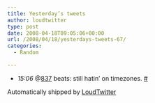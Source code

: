 ```yaml
---
title: Yesterday’s tweets
author: loudtwitter
type: post
date: 2008-04-18T09:05:06+00:00
url: /2008/04/18/yesterdays-tweets-67/
categories:
  - Random

---
```

<ul class="loudtwitter">
  <li>
    <em>15:06</em> @<a href="http://twitter.com/837">837</a> beats: still hatin&#8217; on timezones. <a href="http://twitter.com/dangoor/statuses/791305784">#</a>
  </li>
</ul>

Automatically shipped by [LoudTwitter][1]

 [1]: http://www.loudtwitter.com